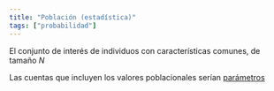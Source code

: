 ```yaml
---
title: "Población (estadística)"
tags: ["probabilidad"]
---
```

El conjunto de interés de individuos con características comunes, de tamaño $N$

Las cuentas que incluyen los valores poblacionales serían [parámetros](#)